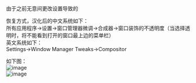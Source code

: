 由于之前无意间更改设置导致的

恢复方式，汉化后的中文系统如下：  
所有应用程序->设置->窗口管理器微调->合成器->窗口装饰的不透明度（当选择透明时，将不能看到打开的窗口最上边的菜单栏）  
英文系统如下：  
Settings->Window Manager Tweaks->Compositor

如下图：  
![image](https://github.com/xuxuedong/yibudengtian-input-db/blob/master/000050_kali%E4%B8%8B%E6%89%93%E5%BC%80%E7%AA%97%E5%8F%A3%EF%BC%8C%E6%97%A0%E6%9C%80%E4%B8%8A%E5%B1%82%E7%9A%84%E8%8F%9C%E5%8D%95%E6%A0%8F/0.png)  
![image](https://github.com/xuxuedong/yibudengtian-input-db/blob/master/000050_kali%E4%B8%8B%E6%89%93%E5%BC%80%E7%AA%97%E5%8F%A3%EF%BC%8C%E6%97%A0%E6%9C%80%E4%B8%8A%E5%B1%82%E7%9A%84%E8%8F%9C%E5%8D%95%E6%A0%8F/1.png)
